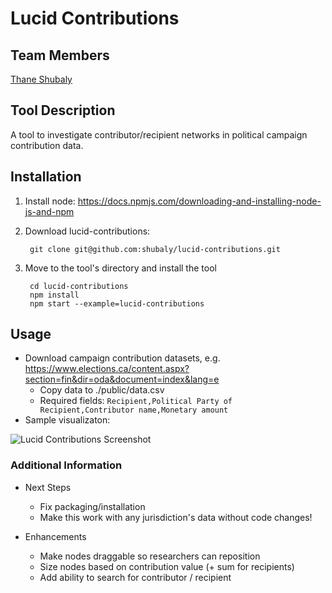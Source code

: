 # Lucid Contributions

## Team Members
[Thane Shubaly](https://github.com/shubaly)

## Tool Description
A tool to investigate contributor/recipient networks in political campaign contribution data. 

## Installation
1. Install node: https://docs.npmjs.com/downloading-and-installing-node-js-and-npm

2. Download lucid-contributions:

        git clone git@github.com:shubaly/lucid-contributions.git

3. Move to the tool's directory and install the tool

        cd lucid-contributions
        npm install
        npm start --example=lucid-contributions

## Usage
- Download campaign contribution datasets, e.g. https://www.elections.ca/content.aspx?section=fin&dir=oda&document=index&lang=e
  - Copy data to ./public/data.csv
  - Required fields: `Recipient,Political Party of Recipient,Contributor name,Monetary amount`
- Sample visualizaton:
<picture>
  <img alt="Lucid Contributions Screenshot" src="https://github.com/shubaly/lucid-contributions/raw/main/screenshot.png">
</picture>

### Additional Information
- Next Steps
  - Fix packaging/installation
  - Make this work with any jurisdiction's data without code changes!

- Enhancements
  - Make nodes draggable so researchers can reposition
  - Size nodes based on contribution value (+ sum for recipients)
  - Add ability to search for contributor / recipient 